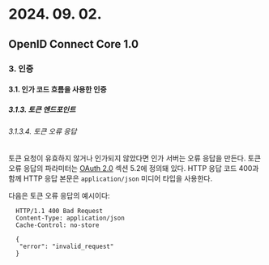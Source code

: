 # 2024. 09. 02.

## OpenID Connect Core 1.0

### 3. 인증

#### 3.1. 인가 코드 흐름을 사용한 인증

##### 3.1.3. 토큰 엔드포인트

###### 3.1.3.4. 토큰 오류 응답

토큰 요청이 유효하지 않거나 인가되지 않았다면 인가 서버는 오류 응답을 만든다. 토큰 오류 응답의 파라미터는 [OAuth 2.0][rfc-6749] 섹션 5.2에 정의돼 있다. HTTP 응답 코드 400과 함께 HTTP 응답 본문은 `application/json` 미디어 타입을 사용한다.

다음은 토큰 오류 응답의 예시이다:

```
  HTTP/1.1 400 Bad Request
  Content-Type: application/json
  Cache-Control: no-store

  {
   "error": "invalid_request"
  }
```





[rfc-6749]: https://www.rfc-editor.org/rfc/rfc6749.html
